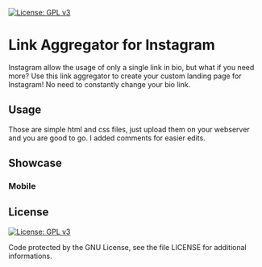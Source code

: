 [![License: GPL v3](https://img.shields.io/badge/License-GPLv3-blue.svg)](https://www.gnu.org/licenses/gpl-3.0)
# Link Aggregator for Instagram
Instagram allow the usage of only a single link in bio, but what if you need more? Use this link aggregator to create your custom landing page for Instagram! No need to constantly change your bio link.

## Usage
Those are simple html and css files, just upload them on your webserver and you are good to go. I added comments for easier edits.

## Showcase
### Mobile


## License
[![License: GPL v3](https://img.shields.io/badge/License-GPLv3-blue.svg)](https://www.gnu.org/licenses/gpl-3.0)

Code protected by the GNU License, see the file LICENSE for additional informations.
